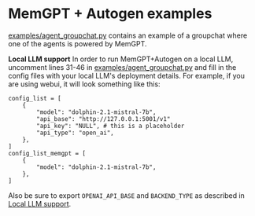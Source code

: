# MemGPT + Autogen examples
[examples/agent_groupchat.py](examples/agent_groupchat.py) contains an example of a groupchat where one of the agents is powered by MemGPT.

**Local LLM support**
In order to run MemGPT+Autogen on a local LLM, uncomment lines 31-46 in [examples/agent_groupchat.py](exmaples/agent_groupchat.py) and fill in the config files with your local LLM's deployment details. For example, if you are using webui, it will look something like this:

```
config_list = [
    {
        "model": "dolphin-2.1-mistral-7b",
        "api_base": "http://127.0.0.1:5001/v1"
        "api_key": "NULL", # this is a placeholder
        "api_type": "open_ai",
    },
]
config_list_memgpt = [
    {
        "model": "dolphin-2.1-mistral-7b",
    },
]
```

Also be sure to export `OPENAI_API_BASE` and `BACKEND_TYPE` as described in [Local LLM support](../local_llm).